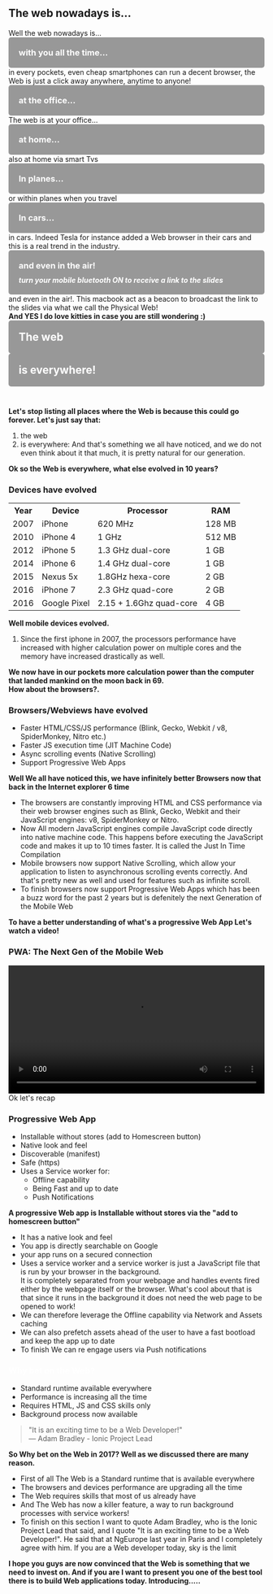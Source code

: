 <section>
    <h1>The web nowadays is...</h1>
    <aside class="notes">
        Well the web nowadays is...
    </aside>
</section>

<section data-background-video="./img/mobiles.mp4" data-background-video-loop data-background-color="#fff" data-background-video-playbackRate="0.7" data-background-style="cover">
    <div layout="column" layout-align="center center" h100>
       <div style="background-color: rgba(0, 0, 0, 0.4); padding: 20px; border-radius: 5px;">
            <h3 style="color:#fff; margin:0">with you all the time...</h3>
        </div>
    </div>
    <aside class="notes">
        in every pockets, even cheap smartphones can run a decent browser, the Web is just a click away anywhere, anytime to anyone!
    </aside>
</section>

<section data-background-video="./img/office_cat.mp4" data-background-video-loop data-background-color="#fff" data-background-style="cover">
    <div layout="column" layout-align="center center" h100>
       <div style="background-color: rgba(0, 0, 0, 0.4); padding: 20px; border-radius: 5px;">
            <h3 style="color:#fff; margin:0">at the office...</h3>
        </div>
    </div>
    <aside class="notes">
        The web is at your office...
    </aside>
</section>

<section data-background-video="./img/tv.mp4" data-background-video-loop data-background-color="#fff" data-background-style="cover">
    <div layout="column" layout-align="center center" h100>
       <div style="background-color: rgba(0, 0, 0, 0.4); padding: 20px; border-radius: 5px;">
            <h3 style="color:#fff; margin:0">at home...</h3>
        </div>
    </div>
    <aside class="notes">
        also at home via smart Tvs
    </aside>
</section>

<section data-background-image="./img/plane_seets.jpg" class="stretch">
    <div layout="column" layout-align="center center" h100>
       <div style="background-color: rgba(0, 0, 0, 0.4); padding: 20px; border-radius: 5px;">
            <h3 style="color:#fff; margin:0">In planes...</h3>
        </div>
    </div>
    <aside class="notes">
        or within planes when you travel
    </aside>
</section>

<section data-background-image="./img/tesla_dashboard.jpg" class="stretch">
    <div layout="column" layout-align="center center" h100>
       <div style="background-color: rgba(0, 0, 0, 0.4); padding: 20px; border-radius: 5px;">
            <h3 style="color:#fff; margin:0">In cars...</h3>
        </div>
    </div>
    <aside class="notes">
        in cars. Indeed Tesla for instance added a Web browser in their cars and this is a real trend in the industry.
    </aside>
</section>

<section data-background-video="./img/in-the-air.mp4" data-background-video-loop data-background-color="#95b1ec" data-background-video-playbackRate="0.7" data-background-style="cover">
    <div layout="column" layout-align="center center" h100>
       <div style="background-color: rgba(0, 0, 0, 0.4); padding: 20px; border-radius: 5px;">
            <h3 style="color:#fff; margin:0 0 10px 0">and even in the air!</h3>
            <h5 style="color:#fff; margin:0">turn your mobile bluetooth ON to receive a link to the slides</h5>
        </div>
    </div>
    <aside class="notes">
        and even in the air!. This macbook act as a beacon to broadcast the link to the slides via what we call the Physical Web! <br/> 
        <b>And YES I do love kitties in case you are still wondering :)</b>
    </aside>
</section>


<section data-background-image="../../img/meme/everywhere.png" class="stretch">
    <div layout="column" layout-align="space-between center" h100>
        <div class="fragment" style="background-color: rgba(0, 0, 0, 0.4); padding: 20px; border-radius: 5px;">
            <h1 style="color:#fff; margin:0">The web</h1>
        </div>
        <span flex></span>
        <div class="fragment" style="background-color: rgba(0, 0, 0, 0.4); padding: 20px; border-radius: 5px; margin-bottom: 40px">
            <h1 style="color:#fff; margin:0">is everywhere!</h1>
        </div>
    </div>
    <aside class="notes">
        <b>Let's stop listing all places where the Web is because this could go forever. Let's just say that: </b>
        <ol>
            <li>the web</li>
            <li>is everywhere: And that's something we all have noticed, and we do not even think about it that much, it is pretty natural for our generation. </li>
        </ol>
        <b>Ok so the Web is everywhere, what else evolved in 10 years?</b>
    </aside>
</section>

<section data-background-video="./img/iphone_evolution.mp4" data-background-video-loop data-background-color="#fff"  class="stretch video-opacity-30">
    <div layout="column" layout-align="center center" h100>
       <h3>Devices have evolved</h3>
        <table class="fragment">
            <tr >
                <th>Year</th>
                <th>Device</th>
                <th>Processor</th>
                <th>RAM</th>
            </tr>
            <tr >
                <td>2007</td>
                <td>iPhone</td>
                <td>620 MHz</td>
                <td>128 MB</td>
            </tr>
            <tr>
                <td>2010</td>
                <td>iPhone 4</td>
                <td>1 GHz</td>
                <td>512 MB</td>
            </tr>
            <tr >
                <td>2012</td>
                <td>iPhone 5</td>
                <td>1.3 GHz dual-core</td>
                <td>1 GB</td>
            </tr>
            <tr>
                <td>2014</td>
                <td>iPhone 6</td>
                <td>1.4 GHz dual-core</td>
                <td>1 GB</td>
            </tr>
            <tr >
                <td>2015</td>
                <td>Nexus 5x</td>
                <td>1.8GHz hexa-core </td>
                <td>2 GB</td>
            </tr>
            <tr>
                <td>2016</td>
                <td>iPhone 7</td>
                <td>2.3 GHz quad-core</td>
                <td>2 GB</td>
            </tr>
            <tr >
                <td>2016</td>
                <td>Google Pixel</td>
                <td>2.15 + 1.6Ghz quad-core</td>
                <td>4 GB</td>
            </tr>
        </table>
    </div>
    <aside class="notes">
        <b>Well mobile devices evolved. </b>
        <ol>
            <li>Since the first iphone in 2007, the processors performance have increased with higher calculation power on multiple cores and the memory have increased drastically as well.</li>
        </ol>
        <b>We now have in our pockets more calculation power than the computer that landed mankind on the moon back in 69.</b>
        <br/>
        <b>How about the browsers?.</b>
    </aside>
</section>
 <!-- 
<section data-background-video="./img/unleashed.mp4" data-background-video-loop data-background-color="#000" data-background-style="cover">
    <div class="fragment" style="background-color: rgba(0, 0, 0, 0.4); padding: 20px; border-radius: 5px;">
        <img src="../../img/js-logo.png" width="15%" class="img-plain"/>
        <h3 style="color:#fff; margin:0">JavaScript has evolved</h3>
        <ul>
            <li class="fragment">Asynchronous (promises, async, await)</li>
            <li class="fragment">Modules</li>
            <li class="fragment">Classes</li>
            <li class="fragment">Better IDEs support</li>
        </ul>
        <h4 class="fragment green">The most popular language in the world</h4>-->
        <!-- "https://stackoverflow.com/insights/survey/2017#technology-programming-languages" -->
    <!-- </div>
    
    <aside class="notes">and so much more, which makes it according to stackoverflow survey 2017: The most popular language in the world  </aside>
</section> -->

<section data-background-image="./img/browsers.png" data-autoplay data-background-video-loop data-background-color="#fff"  data-background-video-playbackRate="0.02" class="video-opacity-30">
        <h3>Browsers/Webviews have evolved</h3>
        <ul>
            <li class="fragment">Faster HTML/CSS/JS performance (Blink, Gecko, Webkit / v8, SpiderMonkey, Nitro etc.)</li>
            <li class="fragment">Faster JS execution time (JIT Machine Code)</li>
            <li class="fragment">Async scrolling events (Native Scrolling)</li>
            <li class="fragment">Support Progressive Web Apps</li>
        </ul>    
    <aside class="notes">
        <b>Well We all have noticed this, we have infinitely better Browsers now that back in the Internet explorer 6 time</b>
        <ul>
            <li>The browsers are constantly improving HTML and CSS performance via their web browser engines such as Blink, Gecko, Webkit and their JavaScript engines: v8, SpiderMonkey or Nitro.</li>
            <li>Now All modern JavaScript engines compile JavaScript code directly into native machine code. This happens before executing the JavaScript code and makes it up to 10 times faster. It is called the Just In Time Compilation</li>
            <li>Mobile browsers now support Native Scrolling, which allow your application to listen to asynchronous scrolling events correctly. And that's pretty new as well and used for features such as infinite scroll.</li>
            <li>To finish browsers now support Progressive Web Apps which has been a buzz word for the past 2 years but is defenitely the next Generation of the Mobile Web</li>
        </ul>
        <b>To have a better understanding of what's a progressive Web App Let's watch a video!</b>
    </aside>
</section>

<section data-background-color="#000">
        <h3>PWA: The Next Gen of the Mobile Web</h3>
        <!--youtube-dl -v https://www.youtube.com/watch?v=3tb-1MWg44Y --skip-download --sub-format vtt --write-sub-->
        <video width="100%" controls data-autoplay>
            <source src="./img/mobile_web_next_gen.mp4" type="video/mp4">
            <track src="./img/mobile_web_next_gen.vtt" label="English" kind="captions" srclang="en-us" default >
            Your browser does not support the video tag.
        </video>
    <aside class="notes">
        Ok let's recap
    </aside>
</section>

<section>
    <h3>Progressive Web App</h3>
    <ul>
        <li>Installable without stores (add to Homescreen button)</li>
        <li class="fragment">Native look and feel</li>
        <li class="fragment">Discoverable (manifest)</li>
        <li class="fragment">Safe (https)</li>
        <li class="fragment">Uses a Service worker for:
            <ul>
                <li class="fragment">Offline capability</li>
                <li class="fragment">Being Fast and up to date</li>
                <li class="fragment">Push Notifications</li>
            </ul>
        </li>
    </ul>
    <aside class="notes">
        <b>A progressive Web app is Installable without stores via the "add to homescreen button"</b>
        <ul>
            <li>It has a native look and feel</li>
            <li>You app is directly searchable on Google</li>
            <li>your app runs on a secured connection</li>
            <li>Uses a service worker and a service worker is just a JavaScript file that is run by your browser in the background. <br/>It is completely separated from your webpage and handles events fired either by the webpage itself or the browser. What's cool about that is that since it runs in the background it does not need the web page to be opened to work!</li>
            <li>We can therefore leverage the Offline capability via Network and Assets caching</li>
            <li>We can also prefetch assets ahead of the user to have a fast bootload and keep the app up to date</li>
            <li>To finish We can re engage users via Push notifications</li>
        </ul>
        <b></b>
    </aside>
</section>

<section>
    <h3 style="color:#fff;">Why bet on the Web?</h3>
    <ul>
        <li class="fragment">Standard runtime available everywhere</li>
        <li class="fragment">Performance is increasing all the time</li>
        <li class="fragment">Requires HTML, JS and CSS skills only</li>
        <li class="fragment">Background process now available</li>
    </ul>
    <blockquote class="fragment">
        "It is an exciting time to be a Web Developer!"
        <footer>— Adam Bradley - Ionic Project Lead</footer>
    </blockquote>
    <aside class="notes">
        <b>So Why bet on the Web in 2017? Well as we discussed there are many reason.</b>
        <ul>
            <li>First of all The Web is a Standard runtime that is available everywhere</li>
            <li>The browsers and devices performance are upgrading all the time</li>
            <li>The Web requires skills that most of us already have</li>
            <li>And The Web has now a killer feature, a way to run background processes with service workers!</li>
            <li>To finish on this section I want to quote Adam Bradley, who is the Ionic Project Lead that said, and I quote "It is an exciting time to be a Web Developer!". He said that at NgEurope last year in Paris and I completely agree with him. If you are a Web developer today, sky is the limit</li>
        </ul>
        <b>I hope you guys are now convinced that the Web is something that we need to invest on. And if you are I want to present you one of the best tool there is to build Web applications today. Introducing.....</b>
    </aside>
</section>